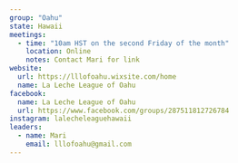 ```yaml
---
group: "Oahu"
state: Hawaii
meetings:
  - time: "10am HST on the second Friday of the month"
    location: Online
    notes: Contact Mari for link
website:
  url: https://lllofoahu.wixsite.com/home
  name: La Leche League of Oahu
facebook:
  name: La Leche League of Oahu
  url: https://www.facebook.com/groups/287511812726784
instagram: lalecheleaguehawaii
leaders:
  - name: Mari
    email: lllofoahu@gmail.com
---
```

